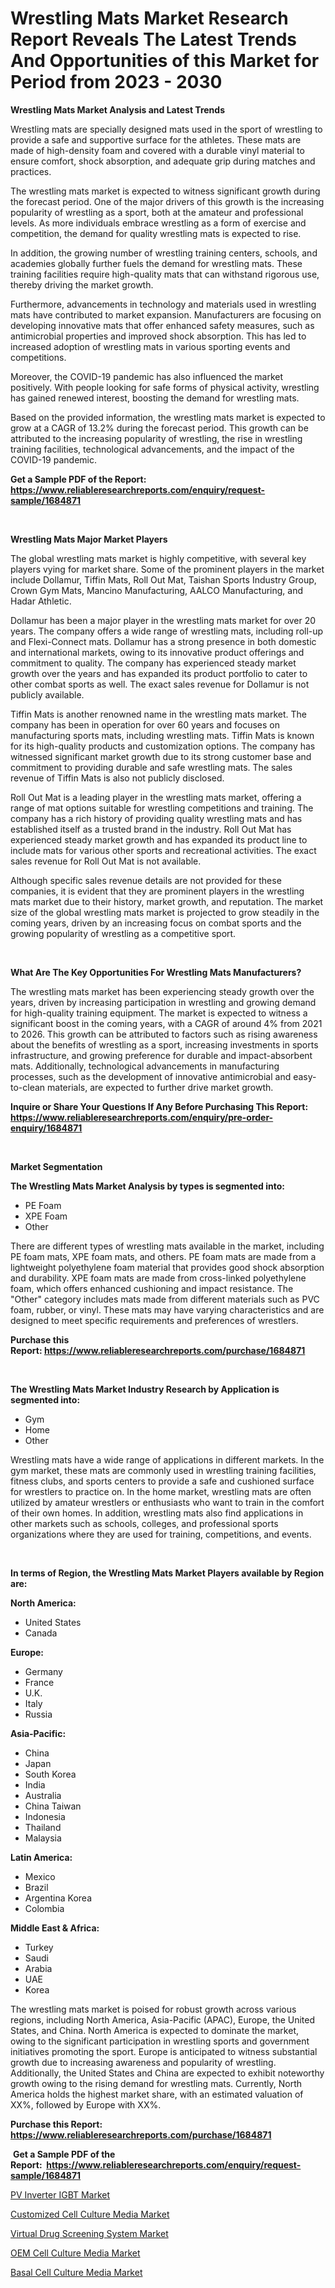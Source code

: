 <p><h1>Wrestling Mats Market Research Report Reveals The Latest Trends And Opportunities of this Market for Period from 2023 - 2030</h1></p><p><strong>Wrestling Mats Market Analysis and Latest Trends</strong></p>
<p><p>Wrestling mats are specially designed mats used in the sport of wrestling to provide a safe and supportive surface for the athletes. These mats are made of high-density foam and covered with a durable vinyl material to ensure comfort, shock absorption, and adequate grip during matches and practices.</p><p>The wrestling mats market is expected to witness significant growth during the forecast period. One of the major drivers of this growth is the increasing popularity of wrestling as a sport, both at the amateur and professional levels. As more individuals embrace wrestling as a form of exercise and competition, the demand for quality wrestling mats is expected to rise.</p><p>In addition, the growing number of wrestling training centers, schools, and academies globally further fuels the demand for wrestling mats. These training facilities require high-quality mats that can withstand rigorous use, thereby driving the market growth.</p><p>Furthermore, advancements in technology and materials used in wrestling mats have contributed to market expansion. Manufacturers are focusing on developing innovative mats that offer enhanced safety measures, such as antimicrobial properties and improved shock absorption. This has led to increased adoption of wrestling mats in various sporting events and competitions.</p><p>Moreover, the COVID-19 pandemic has also influenced the market positively. With people looking for safe forms of physical activity, wrestling has gained renewed interest, boosting the demand for wrestling mats.</p><p>Based on the provided information, the wrestling mats market is expected to grow at a CAGR of 13.2% during the forecast period. This growth can be attributed to the increasing popularity of wrestling, the rise in wrestling training facilities, technological advancements, and the impact of the COVID-19 pandemic.</p></p>
<p><strong>Get a Sample PDF of the Report:&nbsp; <a href="https://www.reliableresearchreports.com/enquiry/request-sample/1684871">https://www.reliableresearchreports.com/enquiry/request-sample/1684871</a></strong></p>
<p>&nbsp;</p>
<p><strong>Wrestling Mats Major Market Players</strong></p>
<p><p>The global wrestling mats market is highly competitive, with several key players vying for market share. Some of the prominent players in the market include Dollamur, Tiffin Mats, Roll Out Mat, Taishan Sports Industry Group, Crown Gym Mats, Mancino Manufacturing, AALCO Manufacturing, and Hadar Athletic.</p><p>Dollamur has been a major player in the wrestling mats market for over 20 years. The company offers a wide range of wrestling mats, including roll-up and Flexi-Connect mats. Dollamur has a strong presence in both domestic and international markets, owing to its innovative product offerings and commitment to quality. The company has experienced steady market growth over the years and has expanded its product portfolio to cater to other combat sports as well. The exact sales revenue for Dollamur is not publicly available.</p><p>Tiffin Mats is another renowned name in the wrestling mats market. The company has been in operation for over 60 years and focuses on manufacturing sports mats, including wrestling mats. Tiffin Mats is known for its high-quality products and customization options. The company has witnessed significant market growth due to its strong customer base and commitment to providing durable and safe wrestling mats. The sales revenue of Tiffin Mats is also not publicly disclosed.</p><p>Roll Out Mat is a leading player in the wrestling mats market, offering a range of mat options suitable for wrestling competitions and training. The company has a rich history of providing quality wrestling mats and has established itself as a trusted brand in the industry. Roll Out Mat has experienced steady market growth and has expanded its product line to include mats for various other sports and recreational activities. The exact sales revenue for Roll Out Mat is not available.</p><p>Although specific sales revenue details are not provided for these companies, it is evident that they are prominent players in the wrestling mats market due to their history, market growth, and reputation. The market size of the global wrestling mats market is projected to grow steadily in the coming years, driven by an increasing focus on combat sports and the growing popularity of wrestling as a competitive sport.</p></p>
<p>&nbsp;</p>
<p><strong>What Are The Key Opportunities For Wrestling Mats Manufacturers?</strong></p>
<p><p>The wrestling mats market has been experiencing steady growth over the years, driven by increasing participation in wrestling and growing demand for high-quality training equipment. The market is expected to witness a significant boost in the coming years, with a CAGR of around 4% from 2021 to 2026. This growth can be attributed to factors such as rising awareness about the benefits of wrestling as a sport, increasing investments in sports infrastructure, and growing preference for durable and impact-absorbent mats. Additionally, technological advancements in manufacturing processes, such as the development of innovative antimicrobial and easy-to-clean materials, are expected to further drive market growth.</p></p>
<p><strong>Inquire or Share Your Questions If Any Before Purchasing This Report: <a href="https://www.reliableresearchreports.com/enquiry/pre-order-enquiry/1684871">https://www.reliableresearchreports.com/enquiry/pre-order-enquiry/1684871</a></strong></p>
<p>&nbsp;</p>
<p><strong>Market Segmentation</strong></p>
<p><strong>The Wrestling Mats Market Analysis by types is segmented into:</strong></p>
<p><ul><li>PE Foam</li><li>XPE Foam</li><li>Other</li></ul></p>
<p><p>There are different types of wrestling mats available in the market, including PE foam mats, XPE foam mats, and others. PE foam mats are made from a lightweight polyethylene foam material that provides good shock absorption and durability. XPE foam mats are made from cross-linked polyethylene foam, which offers enhanced cushioning and impact resistance. The "Other" category includes mats made from different materials such as PVC foam, rubber, or vinyl. These mats may have varying characteristics and are designed to meet specific requirements and preferences of wrestlers.</p></p>
<p><strong>Purchase this Report:&nbsp;<a href="https://www.reliableresearchreports.com/purchase/1684871">https://www.reliableresearchreports.com/purchase/1684871</a></strong></p>
<p>&nbsp;</p>
<p><strong>The Wrestling Mats Market Industry Research by Application is segmented into:</strong></p>
<p><ul><li>Gym</li><li>Home</li><li>Other</li></ul></p>
<p><p>Wrestling mats have a wide range of applications in different markets. In the gym market, these mats are commonly used in wrestling training facilities, fitness clubs, and sports centers to provide a safe and cushioned surface for wrestlers to practice on. In the home market, wrestling mats are often utilized by amateur wrestlers or enthusiasts who want to train in the comfort of their own homes. In addition, wrestling mats also find applications in other markets such as schools, colleges, and professional sports organizations where they are used for training, competitions, and events.</p></p>
<p>&nbsp;</p>
<p><strong>In terms of Region, the Wrestling Mats Market Players available by Region are:</strong></p>
<p>
    <p> <strong> North America: </strong>
        <ul>
            <li>United States</li>
            <li>Canada</li>
        </ul>
        </p> 
    <p> <strong> Europe: </strong>
        <ul>
            <li>Germany</li>
            <li>France</li>
            <li>U.K.</li>
            <li>Italy</li>
            <li>Russia</li>
        </ul>
        </p> 
    <p> <strong> Asia-Pacific: </strong>
        <ul>
            <li>China</li>
            <li>Japan</li>
            <li>South Korea</li>
            <li>India</li>
            <li>Australia</li>
            <li>China Taiwan</li>
            <li>Indonesia</li>
            <li>Thailand</li>
            <li>Malaysia</li>
        </ul>
        </p> 
    <p> <strong> Latin America: </strong>
        <ul>
            <li>Mexico</li>
            <li>Brazil</li>
            <li>Argentina Korea</li>
            <li>Colombia</li>
        </ul>
        </p> 
    <p> <strong> Middle East & Africa: </strong>
        <ul>
            <li>Turkey</li>
            <li>Saudi</li>
            <li>Arabia</li>
            <li>UAE</li>
            <li>Korea</li>
        </ul>
    </p>
    </p>
<p><p>The wrestling mats market is poised for robust growth across various regions, including North America, Asia-Pacific (APAC), Europe, the United States, and China. North America is expected to dominate the market, owing to the significant participation in wrestling sports and government initiatives promoting the sport. Europe is anticipated to witness substantial growth due to increasing awareness and popularity of wrestling. Additionally, the United States and China are expected to exhibit noteworthy growth owing to the rising demand for wrestling mats. Currently, North America holds the highest market share, with an estimated valuation of XX%, followed by Europe with XX%.</p></p>
<p><strong>Purchase this Report: <a href="https://www.reliableresearchreports.com/purchase/1684871">https://www.reliableresearchreports.com/purchase/1684871</a></strong></p>
<p>&nbsp;<strong>Get a Sample PDF of the Report:&nbsp;&nbsp;<a href="https://www.reliableresearchreports.com/enquiry/request-sample/1684871">https://www.reliableresearchreports.com/enquiry/request-sample/1684871</a></strong></p>
<p><strong></strong></p>
<p><p><a href="https://medium.com/@zaidjeet11730/pv-inverter-igbt-market-size-and-market-trends-complete-industry-overview-2023-to-2030-da9b13253713">PV Inverter IGBT Market</a></p><p><a href="https://www.linkedin.com/pulse/customized-cell-culture-media-market-challenges-opportunities/">Customized Cell Culture Media Market</a></p><p><a href="https://medium.com/@jinkhatum1452/virtual-drug-screening-system-market-trends-and-market-analysis-forecasted-for-period-2023-2030-bdf19f88ad7a">Virtual Drug Screening System Market</a></p><p><a href="https://www.linkedin.com/pulse/oem-cell-culture-media-market-share-amp-new-trends-analysis/">OEM Cell Culture Media Market</a></p><p><a href="https://www.linkedin.com/pulse/basal-cell-culture-media-market-share-amp-new-trends/">Basal Cell Culture Media Market</a></p></p>